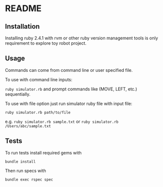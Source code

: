 # README

## Installation

Installing ruby 2.4.1 with rvm or other ruby version management tools is only requirement to explore toy robot project.

## Usage

Commands can come from command line or user specified file.

To use with command line inputs:

```ruby simulator.rb``` and prompt commands like (MOVE, LEFT, etc.) sequentially.

To use with file option just run simulator ruby file with input file:

```ruby simulator.rb path/to/file```

e.g. ```ruby simulator.rb sample.txt``` or
     ```ruby simulator.rb /Users/abc/sample.txt```

## Tests

To run tests install required gems with

```bundle install```

Then run specs with

```bundle exec rspec spec```
